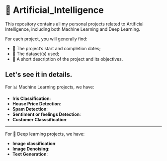 # 🧠 Artificial_Intelligence

This repository contains all my personal projects related to Artificial Intelligence, including both Machine Learning and Deep Learning.

For each project, you will generally find:
  - 📅 The project’s start and completion dates;
  - 📂 The dataset(s) used;
  - 📝 A short description of the project and its objectives.

Let's see it in details.
---
For 📊 Machine Learning projects, we have:
  - **Iris Classification**:
  - **House Price Detection**:
  - **Spam Detection**:
  - **Sentiment or feelings Detection**:
  - **Customer Classsification**:

---
For 🤖 Deep learning projects, we have:
  - **Image classification**:
  - **Image Denoising**:
  - **Text Generation**:

